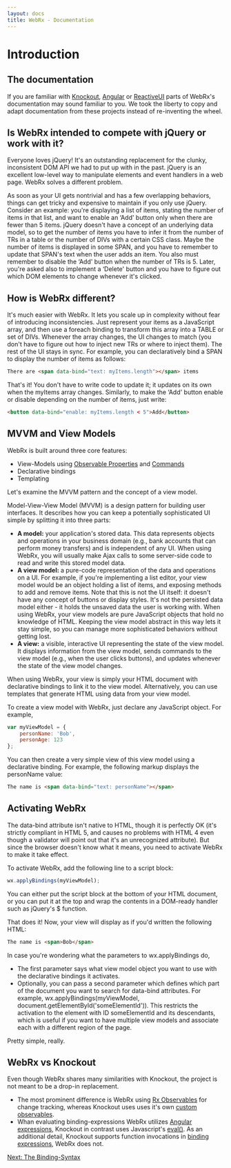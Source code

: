 ```yaml
---
layout: docs
title: WebRx - Documentation
---
```

# Introduction

## The documentation

If you are familiar with [Knockout](http://knockoutjs.com), [Angular](https://angularjs.org/) or [ReactiveUI](http://reactiveui.net/) parts of WebRx's 
documentation may sound familiar to you. We took the liberty to copy and adapt documentation from these projects instead of re-inventing the wheel.

## Is WebRx intended to compete with jQuery or work with it?

Everyone loves jQuery! It's an outstanding replacement for the clunky, inconsistent DOM API we had to put up with in the past. 
jQuery is an excellent low-level way to manipulate elements and event handlers in a web page. WebRx solves a different problem.

As soon as your UI gets nontrivial and has a few overlapping behaviors, things can get tricky and expensive to maintain 
if you only use jQuery. Consider an example: you're displaying a list of items, stating the number of items in that list, 
and want to enable an ‘Add' button only when there are fewer than 5 items. jQuery doesn't have a concept of an underlying 
data model, so to get the number of items you have to infer it from the number of TRs in a table or the number of DIVs 
with a certain CSS class. Maybe the number of items is displayed in some SPAN, and you have to remember to update that 
SPAN's text when the user adds an item. You also must remember to disable the ‘Add' button when the number of TRs is 5. 
Later, you're asked also to implement a ‘Delete' button and you have to figure out which DOM elements to change whenever it's clicked.

## How is WebRx different?

It's much easier with WebRx. It lets you scale up in complexity without fear of introducing inconsistencies. 
Just represent your items as a JavaScript array, and then use a foreach binding to transform this array into a 
TABLE or set of DIVs. Whenever the array changes, the UI changes to match (you don't have to figure out how to 
inject new TRs or where to inject them). The rest of the UI stays in sync. For example, you can declaratively 
bind a SPAN to display the number of items as follows:

```html
There are <span data-bind="text: myItems.length"></span> items
```

That's it! You don't have to write code to update it; it updates on its own when the myItems array changes. 
Similarly, to make the ‘Add' button enable or disable depending on the number of items, just write:

```html
<button data-bind="enable: myItems.length < 5">Add</button>
```

## <a id="topic-mvvm-intro"></a>MVVM and View Models

WebRx is built around three core features:

- View-Models using [Observable Properties](/docs/observable-properties.html#start) and [Commands](/docs/commands.html#start)
- Declarative bindings
- Templating

Let's examine the MVVM pattern and the concept of a view model.

Model-View-View Model (MVVM) is a design pattern for building user interfaces. It describes how you can keep a 
potentially sophisticated UI simple by splitting it into three parts:

- **A model:** your application's stored data. This data represents objects and operations in your business domain 
(e.g., bank accounts that can perform money transfers) and is independent of any UI. When using WebRx, 
you will usually make Ajax calls to some server-side code to read and write this stored model data.
- **A view model:** a pure-code representation of the data and operations on a UI. For example, 
if you're implementing a list editor, your view model would be an object holding a list of items, 
and exposing methods to add and remove items.
Note that this is not the UI itself: it doesn't have any concept of buttons or display styles. 
It's not the persisted data model either - it holds the unsaved data the user is working with. 
When using WebRx, your view models are pure JavaScript objects that hold no knowledge of HTML. 
Keeping the view model abstract in this way lets it stay simple, so you can manage more 
sophisticated behaviors without getting lost.
- **A view:** a visible, interactive UI representing the state of the view model. It displays information 
from the view model, sends commands to the view model (e.g., when the user clicks buttons), and updates 
whenever the state of the view model changes.

When using WebRx, your view is simply your HTML document with declarative bindings to link it to the view model. 
Alternatively, you can use templates that generate HTML using data from your view model.

To create a view model with WebRx, just declare any JavaScript object. For example,

```javascript
var myViewModel = {
    personName: 'Bob',
    personAge: 123
};
```

You can then create a very simple view of this view model using a declarative binding. For example, 
the following markup displays the personName value:

```html
The name is <span data-bind="text: personName"></span>
```

## Activating WebRx

The data-bind attribute isn't native to HTML, though it is perfectly OK (it's strictly compliant in HTML 5, 
and causes no problems with HTML 4 even though a validator will point out that it's an unrecognized attribute). 
But since the browser doesn't know what it means, you need to activate WebRx to make it take effect.

To activate WebRx, add the following line to a script block:

```javascript
wx.applyBindings(myViewModel);
```

You can either put the script block at the bottom of your HTML document, or you can put it at the top and wrap the 
contents in a DOM-ready handler such as jQuery's $ function.

That does it! Now, your view will display as if you'd written the following HTML:

```html
The name is <span>Bob</span>
```

In case you're wondering what the parameters to wx.applyBindings do,

- The first parameter says what view model object you want to use with the declarative bindings it activates.
- Optionally, you can pass a second parameter which defines which part of the document you want to search 
for data-bind attributes. For example, wx.applyBindings(myViewModel, document.getElementById('someElementId')). 
This restricts the activation to the element with ID someElementId and its descendants, which is useful if you 
want to have multiple view models and associate each with a different region of the page.

Pretty simple, really.

## WebRx vs Knockout

Even though WebRx shares many similarities with Knockout, the project is not meant to be a drop-in replacement.

- The most prominent difference is WebRx using [Rx Observables](https://github.com/Reactive-Extensions/RxJS/blob/master/doc/gettingstarted/creating.md) 
for change tracking, whereas Knockout uses uses it's own [custom observables](http://knockoutjs.com/documentation/observables.html). 
- Whan evaluating binding-expressions WebRx utilizes [Angular expressions](https://docs.angularjs.org/guide/expression), 
Knockout in contrast uses Javascript's [eval()](https://developer.mozilla.org/en-US/docs/Web/JavaScript/Reference/Global_Objects/eval). 
As an additional detail, Knockout supports function invocations in [binding expressions](http://knockoutjs.com/documentation/binding-syntax.html), 
WebRx does not.

<a class="next-topic" href="/docs/binding-syntax.html#start">Next: The Binding-Syntax</a>